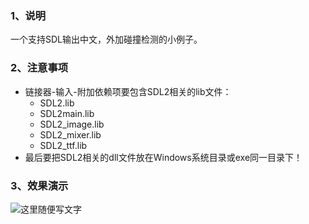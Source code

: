 ### 1、说明
一个支持SDL输出中文，外加碰撞检测的小例子。

### 2、注意事项
- 链接器-输入-附加依赖项要包含SDL2相关的lib文件：
  - SDL2.lib
  - SDL2main.lib
  - SDL2_image.lib
  - SDL2_mixer.lib
  - SDL2_ttf.lib
- 最后要把SDL2相关的dll文件放在Windows系统目录或exe同一目录下！


### 3、效果演示
![这里随便写文字](https://github.com/clw5180/SDL_collision_detection/blob/master/screenshot1.png)



